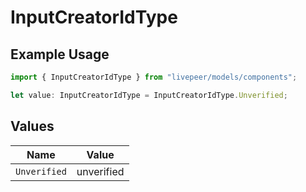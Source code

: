 # InputCreatorIdType

## Example Usage

```typescript
import { InputCreatorIdType } from "livepeer/models/components";

let value: InputCreatorIdType = InputCreatorIdType.Unverified;
```

## Values

| Name         | Value        |
| ------------ | ------------ |
| `Unverified` | unverified   |